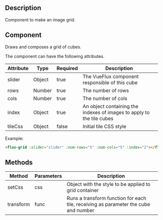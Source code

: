 ---
---

## Description

Component to make an image grid.

## Component

Draws and composes a grid of cubes.

The component can have the following attributes.

| Attribute | Type | Required | Description |
|-----------|------|----------|-------------|
| slider | Object | true | The VueFlux component responsible of this cube |
| rows | Number | true | The number of rows |
| cols | Number | true | The number of cols |
| index | Object | true | An object containing the indexes of images to apply to the tile cubes |
| tileCss | Object | false | Initial tile CSS style |

Example:

``` html
<flux-grid :slider="slider" :num-rows="5" :num-cols="5" :index="2"></flux-grid>
```

## Methods

| Method | Parameters | Description |
|--------|------------|-------------|
| setCss | css | Object with the style to be applied to grid container |
| transform | func | Runs a transform function for each tile, receiving as parameter the cube and number |
